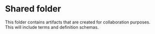 # Shared folder

This folder contains artifacts that are created for collaboration purposes. This will include terms and definition schemas.